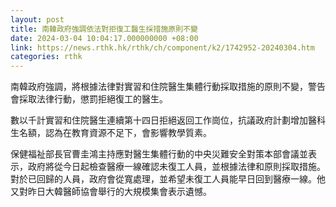 ```yaml
---
layout: post
title: 南韓政府強調依法對拒復工醫生採措施原則不變
date: 2024-03-04 10:04:17.000000000 +08:00
link: https://news.rthk.hk/rthk/ch/component/k2/1742952-20240304.htm
categories: rthk
---
```


南韓政府強調，將根據法律對實習和住院醫生集體行動採取措施的原則不變，警告會採取法律行動，懲罰拒絕復工的醫生。

數以千計實習和住院醫生連續第十四日拒絕返回工作崗位，抗議政府計劃增加醫科生名額，認為在教育資源不足下，會影響教學質素。

保健福祉部長官曹圭鴻主持應對醫生集體行動的中央災難安全對策本部會議並表示，政府將從今日起檢查醫療一線確認未復工人員，並根據法律和原則採取措施。對於已回歸的人員，政府會從寬處理，並希望未復工人員能早日回到醫療一線。他又對昨日大韓醫師協會舉行的大規模集會表示遺憾。
